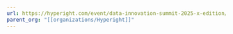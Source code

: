 ```yaml
---
url: https://hyperight.com/event/data-innovation-summit-2025-x-edition/
parent_org: "[[organizations/Hyperight]]"
---
```

